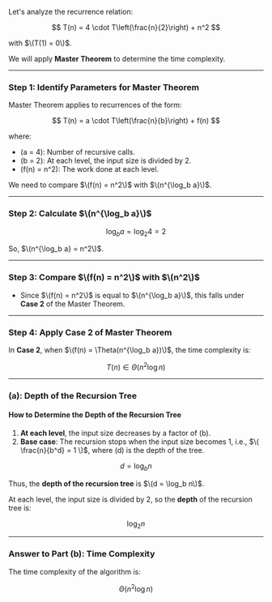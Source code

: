 Let's analyze the recurrence relation:

$$
T(n) = 4 \cdot T\left(\frac{n}{2}\right) + n^2
$$

with $\(T(1) = 0\)$.

We will apply **Master Theorem** to determine the time complexity.

---

### **Step 1: Identify Parameters for Master Theorem**
Master Theorem applies to recurrences of the form:

$$
T(n) = a \cdot T\left(\frac{n}{b}\right) + f(n)
$$

where:
- \(a = 4\): Number of recursive calls.
- \(b = 2\): At each level, the input size is divided by 2.
- \(f(n) = n^2\): The work done at each level.

We need to compare $\(f(n) = n^2\)$ with $\(n^{\log_b a}\)$.

---

### **Step 2: Calculate $\(n^{\log_b a}\)$**
$$
\log_b a = \log_2 4 = 2
$$

So, $\(n^{\log_b a} = n^2\)$.

---

### **Step 3: Compare $\(f(n) = n^2\)$ with $\(n^2\)$**
- Since $\(f(n) = n^2\)$ is equal to $\(n^{\log_b a}\)$, this falls under **Case 2** of the Master Theorem.

---

### **Step 4: Apply Case 2 of Master Theorem**
In **Case 2**, when $\(f(n) = \Theta(n^{\log_b a})\)$, the time complexity is:

$$
T(n) \in \Theta(n^2 \log n)
$$

---

### **(a): Depth of the Recursion Tree**
#### **How to Determine the Depth of the Recursion Tree**
1. **At each level**, the input size decreases by a factor of \(b\). 
2. **Base case**: The recursion stops when the input size becomes 1, i.e., $\( \frac{n}{b^d} = 1 \)$, where \(d\) is the depth of the tree.

$$
d = \log_b n
$$

Thus, the **depth of the recursion tree** is $\(d = \log_b n\)$.

At each level, the input size is divided by 2, so the **depth** of the recursion tree is:

$$
\log_2 n
$$

---

### **Answer to Part (b): Time Complexity**
The time complexity of the algorithm is:

$$
\Theta(n^2 \log n)
$$
